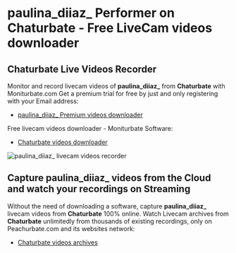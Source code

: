 # paulina_diiaz_ Performer on Chaturbate - Free LiveCam videos downloader

## Chaturbate Live Videos Recorder

Monitor and record livecam videos of **paulina_diiaz_** from **Chaturbate** with Moniturbate.com
Get a premium trial for free by just and only registering with your Email address:
* [paulina_diiaz_ Premium videos downloader](https://moniturbate.com/request-demo-licence-key.html)

Free livecam videos downloader - Moniturbate Software:
* [Chaturbate videos downloader](https://moniturbate.com/moniturbate-download-software.html)

![paulina_diiaz_ livecam videos recorder](https://peachurnet.com/templates/moniturbate-software.png)


## Capture paulina_diiaz_ videos from the Cloud and watch your recordings on Streaming

Without the need of downloading a software, capture **paulina_diiaz_** livecam videos from **Chaturbate** 100% online.
Watch Livecam archives from **Chaturbate** unlimitedly from thousands of existing recordings, only on Peachurbate.com and its websites network:
* [Chaturbate videos archives](https://peachurnet.com/)